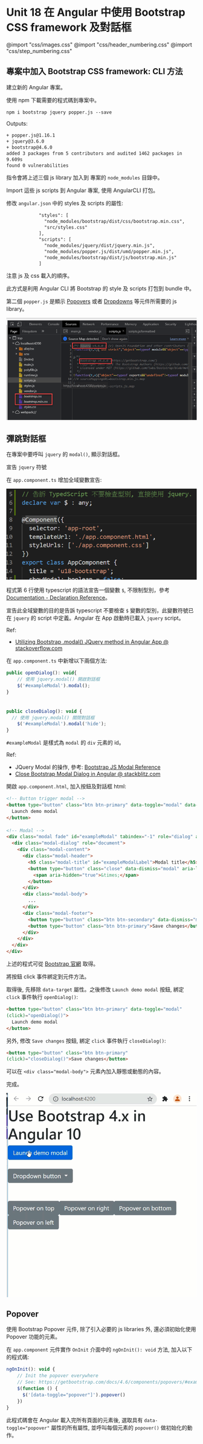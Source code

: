 # Unit 18 在 Angular 中使用 Bootstrap CSS framework 及對話框


@import "css/images.css"
@import "css/header_numbering.css"
@import "css/step_numbering.css"

## 專案中加入 Bootstrap CSS framework: CLI 方法

<span class="step"></span> 建立新的 Angular 專案。

<span class="step"></span> 使用 npm 下載需要的程式碼到專案中。

```
npm i bootstrap jquery popper.js --save
```

Outputs:
```
+ popper.js@1.16.1
+ jquery@3.6.0
+ bootstrap@4.6.0
added 3 packages from 5 contributors and audited 1462 packages in 9.609s
found 0 vulnerabilities
```
指令會將上述三個 js library 加入到 專案的 `node_modules` 目錄中。


<span class="step"></span> Import 這些 js scripts 到 Angular 專案, 使用 AngularCLI 打包。

修改 `angular.json` 中的 styles 及 scripts 的屬性:

```
            "styles": [
              "node_modules/bootstrap/dist/css/bootstrap.min.css",
              "src/styles.css"
            ],
            "scripts": [
              "node_modules/jquery/dist/jquery.min.js",
              "node_modules/popper.js/dist/umd/popper.min.js",
              "node_modules/bootstrap/dist/js/bootstrap.min.js"
            ]
```
注意 js 及 css 載入的順序。

此方式是利用 Angular CLI 將 Bootstrap 的 style 及 scripts 打包到 bundle 中。

第二個 `popper.js` 是顯示 [Popovers](https://getbootstrap.com/docs/4.6/components/popovers/) 或者 [Dropdowns](https://getbootstrap.com/docs/4.6/components/dropdowns/) 等元件所需要的 js library。


![](img/u18-i01.png)


## 彈跳對話框

在專案中要呼叫 `jquery` 的 `modal()`, 顯示對話框。

<span class="step"></span> 宣告 `jquery` 符號

在 `app.component.ts` 增加全域變數宣告:

![](img/u18-i02.png)

程式第 6 行使用 typescript 的語法宣告一個變數 `$`, 不限制型別，參考 [Documentation - Declaration Reference](https://www.typescriptlang.org/docs/handbook/declaration-files/by-example.html#global-variables)。


宣告此全域變數的目的是告訴 typescript 不要檢查 `$` 變數的型別，此變數符號已在 `jquery` 的 script 中定義。Angular 在 App 啟動時已載入 `jquery` script。

Ref:
- [Utilizing Bootstrap .modal() JQuery method in Angular App @ stackoverflow.com](https://stackoverflow.com/a/56814914/7820390)

<span class="step"></span> 在 `app.component.ts` 中新增以下兩個方法:

```js
public openDialog(): void{
    // 使用 jquery.modal() 開啟對話框
    $('#exampleModal').modal();
}


public closeDialog(): void {
  // 使用 jquery.modal() 關閉對話框
    $('#exampleModal').modal('hide');
}
```

`#exampleModal` 是樣式為 `modal` 的 `div` 元素的 id。

Ref: 
- JQuery Modal 的操作, 參考: [Bootstrap JS Modal Reference](https://www.w3schools.com/bootstrap/bootstrap_ref_js_modal.asp)
- [Close Bootstrap Modal Dialog in Angular @ stackblitz.com](https://stackblitz.com/edit/angular-model-bootstrap-close?file=src%2Fapp%2Fapp.component.ts)


<span class="step"></span> 開啟 `app.component.html`, 加入按鈕及對話框 html:

```html
<!-- Button trigger modal -->
<button type="button" class="btn btn-primary" data-toggle="modal" data-target="#exampleModal">
  Launch demo modal
</button>

<!-- Modal -->
<div class="modal fade" id="exampleModal" tabindex="-1" role="dialog" aria-labelledby="exampleModalLabel" aria-hidden="true">
  <div class="modal-dialog" role="document">
    <div class="modal-content">
      <div class="modal-header">
        <h5 class="modal-title" id="exampleModalLabel">Modal title</h5>
        <button type="button" class="close" data-dismiss="modal" aria-label="Close">
          <span aria-hidden="true">&times;</span>
        </button>
      </div>
      <div class="modal-body">
        ...
      </div>
      <div class="modal-footer">
        <button type="button" class="btn btn-secondary" data-dismiss="modal">Close</button>
        <button type="button" class="btn btn-primary">Save changes</button>
      </div>
    </div>
  </div>
</div>

```

上述的程式可從 [Bootstrap 官網](https://getbootstrap.com/docs/4.0/components/modal/#live-demo) 取得。

<span class="step"></span> 將按鈕 click 事件綁定到元件方法。

取得後, 先移除 `data-target` 屬性。之後修改 `Launch demo modal` 按鈕, 綁定 `click` 事件執行 `openDialog()`:

```html
<button type="button" class="btn btn-primary" data-toggle="modal" 
(click)="openDialog()">
  Launch demo modal
</button>
```

另外, 修改 `Save changes` 按鈕, 綁定 `click` 事件執行 `closeDialog()`:

```html
<button type="button" class="btn btn-primary" 
(click)="closeDialog()">Save changes</button>
```

可以在 `<div class="modal-body">` 元素內加入靜態或動態的內容。

<span class="step"></span> 完成。

![](img/u18-i03.gif)


## Popover

使用 Bootstrap Popover 元件, 除了引入必要的 js libraries 外, 還必須初始化使用 Popover 功能的元素。

在 `app.component` 元件實作 `OnInit` 介面中的 `ngOnInit(): void` 方法, 加入以下的程式碼:

```js
ngOnInit(): void {
    // Init the popover everywhere
    // See: https://getbootstrap.com/docs/4.6/components/popovers/#example-enable-popovers-everywhere
    $(function () {
      $('[data-toggle="popover"]').popover()
    })
}
```

此程式碼會在 Angular 載入完所有頁面的元素後, 選取具有 `data-toggle="popover"` 屬性的所有屬性, 並呼叫每個元素的 `popover()` 做初始化的動作。


